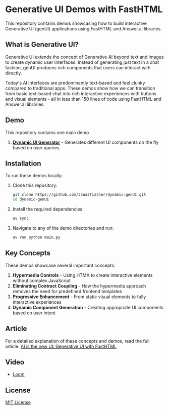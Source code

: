 # Generative UI Demos with FastHTML

This repository contains demos showcasing how to build interactive Generative UI (genUI) applications using FastHTML and Answer.ai libraries.

## What is Generative UI?

Generative UI extends the concept of Generative AI beyond text and images to create dynamic user interfaces. Instead of generating just text in a chat fashion, genUI produces rich components that users can interact with directly.

Today's AI interfaces are predominantly text-based and feel clunky compared to traditional apps. These demos show how we can transition from basic text-based chat into rich interactive experiences with buttons and visual elements - all in less than 150 lines of code using FastHTML and Answer.ai libraries.

## Demo

This repository contains one main demo

1. [**Dynamic UI Generator**](https://github.com/kafkasl/genUI/tree/main/dynamic_ui) - Generates different UI components on the fly based on user queries

## Installation

To run these demos locally:

1. Clone this repository:
   ```bash
   git clone https://github.com/JonasTischer/dynamic-genUI.git
   cd dynamic-genUI
   ```

2. Install the required dependencies:
   ```bash
   uv sync
   ```

3. Navigate to any of the demo directories and run:
   ```bash
   uv run python main.py
   ```

## Key Concepts

These demos showcase several important concepts:

1. **Hypermedia Controls** - Using HTMX to create interactive elements without complex JavaScript
2. **Eliminating Contract Coupling** - How the hypermedia approach removes the need for predefined frontend templates
3. **Progressive Enhancement** - From static visual elements to fully interactive experiences
4. **Dynamic Component Generation** - Creating appropriate UI components based on user intent

## Article

For a detailed explanation of these concepts and demos, read the full article: [AI is the new UI: Generative UI with FastHTML](https://kafkasl.github.io/genui-post.html)

## Video
- [Loom](https://www.loom.com/share/4bf6abf7ae4a4ea48265a9dde305a6a0?sid=ef24c794-7ce4-4392-b3e1-d8d545bdb9cf)

## License

[MIT License](LICENSE)
